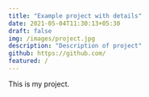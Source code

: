 ```yaml
---
title: "Example project with details"
date: 2021-05-04T11:30:13+05:30
draft: false
img: /images/project.jpg
description: "Description of project"
github: https://github.com/
featured: /
---
```

This is my project.